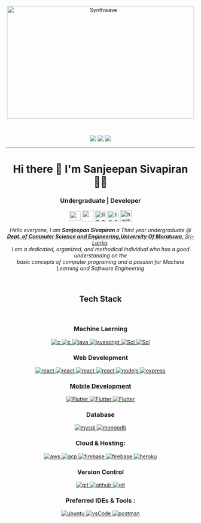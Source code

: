 <p align='center'>
 <p align="center"><img src="https://thumbs.gfycat.com/GoodnaturedFondGaur-size_restricted.gif" alt="Synthwave" height="300" width="500"></p>
<br>

<!-- <p align="left"> 
<img src="https://komarev.com/ghpvc/?username=OvinduWijethunge&color=brightgreen" alt="watching_count" />
 </p> -->
 <p align="center">
  <img src="https://img.shields.io/badge/Intrest-Natural%20Language%20Processing-purple" />
  <img src="https://img.shields.io/badge/Lives-Colombo,Sri%20Lanka-blue" />
  <img src="https://img.shields.io/badge/Languages-English%20%26%20Tamil-pink" />
</p>
<hr>
<h1 align='center'>
  Hi there 👋 I'm Sanjeepan Sivapiran 👨‍💻
</h1>
<h3 align="center"> Undergraduate | Developer </h3>
<p align="center">
 <a href = "mailto: sanjeepan23@gmail.com"><img align="center" src="https://seeklogo.com/images/G/gmail-new-2020-logo-32DBE11BB4-seeklogo.com.png" height="25" width="30" /></a>
  <a href = "tel:+94-77-9306-758"><img align="center" src=https://img.icons8.com/color/48/000000/whatsapp--v1.png" height="30" width="30" /></a>
<a href="https://lk.linkedin.com/in/sanjeepan" target="blank"><img align="center" src="https://image.flaticon.com/icons/png/128/174/174857.png" alt="lin_ovindu" height="29" width="30" /></a> 
<a href="https://twitter.com/sanjeepan23" target="blank"><img align="center" src="https://img.icons8.com/color/48/000000/twitter--v1.png" alt="lin_ovindu" height="29" width="30" /></a>
   <a href="https://www.qwiklabs.com/public_profiles/f89b9d1b-5e24-4b8c-9f0c-fa93ea8cebf7" target="blank"><img align="center" src="https://img.icons8.com/ios/50/000000/medium-monogram--v1.png" alt="hack_ovindu" height="30" width="30" /></a>



</p>
</p>



<p align="center">
  <em>
    Hello everyone, I am <b> Sanjeepan Sivapiran </b> a Third year undergraduate @<a href="http://www.cse.mrt.ac.lk/"> <b> Dept. of Computer Science and Engineering,University Of Moratuwa</b>, Sri-Lanka</a>. <br>
    I am a dedicated, organized, and methodical individual who has a 
good understanding on the <br> basic concepts of computer programing 
and a passion for Machine Learning and Software Engineering
  </em> 
  <br>
</p>

<br>
<h2 align="center">Tech Stack</h2>
<br>
<h3 align="center">Machine Laerning</h3>

<p align="center">
  <a href="" target="_blank"> 
    <img src="https://img.shields.io/badge/TensorFlow-FF6F00?style=for-the-badge&logo=tensorflow&logoColor=white"
      alt="c"/>
  </a>
  <a href="" target="_blank"> 
    <img src="https://img.shields.io/badge/PyTorch-EE4C2C?style=for-the-badge&logo=PyTorch&logoColor=white"
      alt="c"/>
  </a>
  <a href="" target="_blank"> 
    <img src="https://img.shields.io/badge/Jupyter-F37626.svg?&style=for-the-badge&logo=Jupyter&logoColor=white" 
      alt="java"/> 
  </a>
  <a href="" target="_blank"> 
    <img src="https://img.shields.io/badge/Python-FFD43B?style=for-the-badge&logo=python&logoColor=white"
      alt="javascript"/> 
  </a>
   <a href="" target="_blank"> 
    <img src="https://img.shields.io/badge/scikit_learn-F7931E?style=for-the-badge&logo=scikit-learn&logoColor=white"
      alt="Sci"/> 
  </a>
   <a href="" target="_blank"> 
    <img src="https://img.shields.io/badge/Keras-D00000?style=for-the-badge&logo=Keras&logoColor=white"
      alt="Sci"/> 
  </a>

  </a>
</p>

<h3 align="center">Web Development</h3>
<p align="center">
  <a href="https://reactjs.org/" target="_blank"> 
    <img src="https://img.shields.io/badge/React-20232A?style=for-the-badge&logo=react&logoColor=61DAFB"
      alt="react"/> 
  </a>
  <a href="" target="_blank"> 
    <img src="https://img.shields.io/badge/HTML5-E34F26?style=for-the-badge&logo=html5&logoColor=white"
      alt="react"/> 
  </a>
   <a href="" target="_blank"> 
    <img src="https://img.shields.io/badge/Tailwind_CSS-38B2AC?style=for-the-badge&logo=tailwind-css&logoColor=white"
      alt="react"/> 
  </a>
   <a href="" target="_blank"> 
    <img src="https://img.shields.io/badge/JavaScript-323330?style=for-the-badge&logo=javascript&logoColor=F7DF1E"
      alt="react"/> 
  </a>
  <a href="https://nodejs.org" target="_blank"> 
    <img src="https://img.shields.io/badge/node.js-339933.svg?style=for-the-badge&logo=nodedotjs&logoColor=white"
      alt="nodejs"/> 
  </a>
  <a href="https://expressjs.com" target="_blank">
    <img src="https://img.shields.io/badge/express-000000.svg?style=for-the-badge&logo=express&logoColor=white"
      alt="express" />
  
 
</p>

<h3 align="center">Mobile Development</h3>
<p align="center">
  </a>
    <a href="" target="_blank"> 
    <img src="https://img.shields.io/badge/Flutter-02569B?style=for-the-badge&logo=flutter&logoColor=white"
      alt="Flutter"/> 
  </a>
  </a>
    <a href="" target="_blank"> 
    <img src="https://img.shields.io/badge/firebase-ffca28?style=for-the-badge&logo=firebase&logoColor=black"
      alt="Flutter"/> 
  </a>
  </a>
    <a href="" target="_blank"> 
    <img src="https://img.shields.io/badge/SQLite-07405E?style=for-the-badge&logo=sqlite&logoColor=white"
      alt="Flutter"/> 
  </a>
</p>

<h3 align="center">Database</h3>
<p align="center">
  </a>
    <a href="" target="_blank"> 
    <img src="https://img.shields.io/badge/MySQL-00000F?style=for-the-badge&logo=mysql&logoColor=white"
      alt="mysql"/> 
  </a>
  <a href="https://www.mongodb.com/" target="_blank"> 
    <img src="https://img.shields.io/badge/mongodb-47A248.svg?style=for-the-badge&logo=mongodb&logoColor=white"
      alt="mongodb"/> 
  </a> 
</p>

<h3 align="center">Cloud & Hosting:</h3>
<p align="center">
  <a href="" target="_blank">
    <img  src="https://img.shields.io/badge/Amazon_AWS-232F3E?style=for-the-badge&logo=amazon-aws&logoColor=white" alt="aws"/> 
  </a>
   <a href="" target="_blank">
    <img  src="https://img.shields.io/badge/Google_Cloud-4285F4?style=for-the-badge&logo=google-cloud&logoColor=white" alt="gcp"/> 
  </a>
  <a href="https://firebase.google.com/" target="_blank">
    <img src="https://img.shields.io/badge/firebase-FFCA28.svg?style=for-the-badge&logo=firebase&logoColor=black" alt="firebase"/>
  </a>
  <a href="https://netlify.com/" target="_blank">
    <img src="https://img.shields.io/badge/netlify-00C7B7.svg?style=for-the-badge&logo=netlify&logoColor=black" alt="firebase"/>
  </a>
  <a href="https://heroku.com" target="_blank"> 
    <img src="https://img.shields.io/badge/heroku-430098.svg?style=for-the-badge&logo=heroku&logoColor=white"
      alt="heroku"/> 
  </a> 
</p>

<h3 align="center">Version Control</h3>
<p align="center">
  <a href="https://git-scm.com/" target="_blank">
    <img src="https://img.shields.io/badge/git-F05032.svg?style=for-the-badge&logo=git&logoColor=white"
      alt="git"/>
  </a>
  <a href="https://github.com/sanjeepan23" target="_blank">
    <img src="https://img.shields.io/badge/github-181717.svg?style=for-the-badge&logo=github&logoColor=white" alt="github" />
  </a>
  <a href="https://gitlab.com/sanjeepan" target="_blank">
    <img src="https://img.shields.io/badge/gitlab-181717.svg?style=for-the-badge&logo=gitlab&logoColor=white"
      alt="git"/>
  </a>
    <!-- <a href="https://www.docker.com/" target="_blank">
    <img src="https://img.shields.io/badge/docker-2496ED.svg?style=for-the-badge&logo=docker&logoColor=white"
      alt="docker"/>
  </a>
  <a href="https://www.jenkins.io" target="_blank"> 
    <img src="https://img.shields.io/badge/jenkins-D24939.svg?style=for-the-badge&logo=jenkins&logoColor=white" alt="jenkins"/> 
  </a> -->
</p>

<h3 align="center">Preferred IDEs  & Tools :</h3>
<p align="center"> 
   <a href="https://ubuntu.com/" target="_blank"> 
    <img src="https://img.shields.io/badge/ubuntu-E95420.svg?style=for-the-badge&logo=ubuntu&logoColor=white" alt="ubuntu"/>
  </a>
  <a href="https://code.visualstudio.com/" target="_blank">
    <img src="https://img.shields.io/badge/vscode-007ACC.svg?style=for-the-badge&logo=visualstudiocode&logoColor=white" alt="vsCode"/> 
  </a>
  <a href="https://postman.com" target="_blank"> 
    <img src="https://img.shields.io/badge/postman-FF6C37.svg?style=for-the-badge&logo=postman&logoColor=white" alt="postman"/>
  </a>
 
</p>


<!-- ✔ Callme: ***He/His*** or ***TeamWorker*** 😊 <br>
✔ I’m currently Developing a youtube spam comments filtering tool for **Sinhala language**<br>
✔ I’m currently learning about **deep learning**🥰<br>
✔ I’m looking to collaborate with any **Open - Source data science projects**<br>
✔ Ask from me anything you want, If I am alive I will answer within seconds 😉<br>
✔ Fun fact : *I Always try to learn something new and then sleep till it store in the brain* 😎<br><br><br><br> -->



<!-- <h3 align="center"> 🛠 &nbsp; Tech Stack</h3>
<h3 align="center"> Machine Learning</h3>
<br />
[![JavaScript](https://img.shields.io/badge/-JavaScript-black?style=flat&logo=javascript&link=https://github.com/BRdhanani)]  -->


